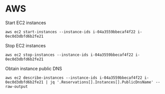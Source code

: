 # AWS

Start EC2 instances

```text
aws ec2 start-instances --instance-ids i-04a3559bbecaf4f22 i-0ec0d3dbfd6b2fe21
```

Stop EC2 instances

```text
aws ec2 stop-instances --instance-ids i-04a3559bbecaf4f22 i-0ec0d3dbfd6b2fe21
```

Obtain instance public DNS

```text
aws ec2 describe-instances --instance-ids i-04a3559bbecaf4f22 i-0ec0d3dbfd6b2fe21 | jq '.Reservations[].Instances[].PublicDnsName' --raw-output
```

